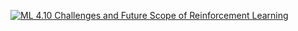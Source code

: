 [![ML 4.10 Challenges and Future Scope of Reinforcement Learning](https://github.com/Arjun2905/winter-of-contributing/blob/Machine_Learning/Machine_Learning/Reinforcement_Learning/Assets/ChallengesAndFutureScopesOfRL.png)](https://drive.google.com/file/d/1ERZPq16R1G9YcY_vXVz9r7gB0gHxIsUF/view?usp=sharing "ML 4.10 Challenges and Future Scope of Reinforcement Learning")
